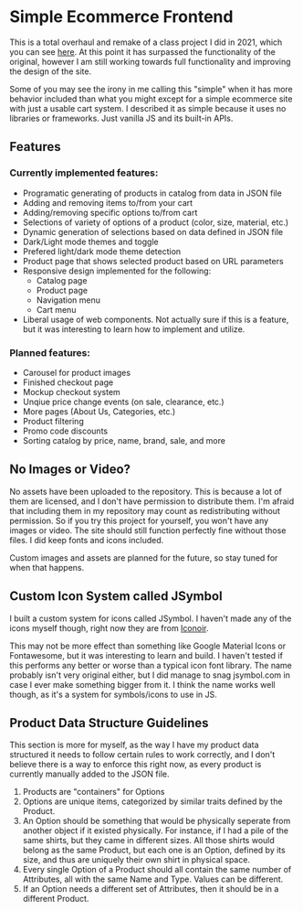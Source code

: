 # Simple Ecommerce Frontend
This is a total overhaul and remake of a class project I did in 2021, which you can see [here](https://github.com/gmni-dev/Simple-Ecommerce-Frontend-2021). At this point it has surpassed the functionality of the original, however I am still working towards full functionality and improving the design of the site.

Some of you may see the irony in me calling this "simple" when it has more behavior included than what you might except for a simple ecommerce site with just a usable cart system. I described it as simple because it uses no libraries or frameworks. Just vanilla JS and its built-in APIs.

## Features

### Currently implemented features:
- Programatic generating of products in catalog from data in JSON file
- Adding and removing items to/from your cart
- Adding/removing specific options to/from cart
- Selections of variety of options of a product (color, size, material, etc.)
- Dynamic generation of selections based on data defined in JSON file
- Dark/Light mode themes and toggle 
- Prefered light/dark mode theme detection
- Product page that shows selected product based on URL parameters
- Responsive design implemented for the following:
  - Catalog page
  - Product page
  - Navigation menu
  - Cart menu
- Liberal usage of web components. Not actually sure if this is a feature, but it was interesting to learn how to implement and utilize.

### Planned features:
- Carousel for product images
- Finished checkout page
- Mockup checkout system
- Unqiue price change events (on sale, clearance, etc.)
- More pages (About Us, Categories, etc.)
- Product filtering
- Promo code discounts
- Sorting catalog by price, name, brand, sale, and more

## No Images or Video?
No assets have been uploaded to the repository. This is because a lot of them are licensed, and I don't have permission to distribute them. I'm afraid that including them in my repository may count as redistributing without permission. So if you try this project for yourself, you won't have any images or video. The site should still function perfectly fine without those files. I did keep fonts and icons included.

Custom images and assets are planned for the future, so stay tuned for when that happens.

## Custom Icon System called JSymbol
I built a custom system for icons called JSymbol. I haven't made any of the icons myself though, right now they are from [Iconoir](https://iconoir.com).

This may not be more effect than something like Google Material Icons or Fontawesome, but it was interesting to learn and build. I haven't tested if this performs any better or worse than a typical icon font library. The name probably isn't very original either, but I did manage to snag jsymbol.com in case I ever make something bigger from it. I think the name works well though, as it's a system for symbols/icons to use in JS.

## Product Data Structure Guidelines

This section is more for myself, as the way I have my product data structured it needs to follow certain rules to work correctly, and I don't believe there is a way to enforce this right now, as every product is currently manually added to the JSON file.

1. Products are "containers" for Options
2. Options are unique items, categorized by similar traits defined by the Product.
3. An Option should be something that would be physically seperate from another object if it existed physically. For instance, if I had a pile of the same shirts, but they came in different sizes. All those shirts would belong as the same Product, but each one is an Option, defined by its size, and thus are uniquely their own shirt in physical space.
4. Every single Option of a Product should all contain the same number of Attributes, all with the same Name and Type. Values can be different.
5. If an Option needs a different set of Attributes, then it should be in a different Product.
